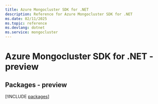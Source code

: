 ```yaml
---
title: Azure Mongocluster SDK for .NET
description: Reference for Azure Mongocluster SDK for .NET
ms.date: 02/11/2025
ms.topic: reference
ms.devlang: dotnet
ms.service: mongocluster
---
```

# Azure Mongocluster SDK for .NET - preview
## Packages - preview
[!INCLUDE [packages](mongocluster-index.md)]